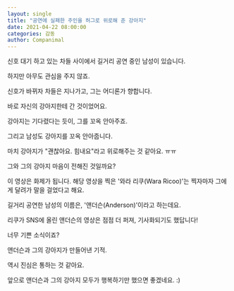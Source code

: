 ```yaml
---
layout: single
title: "공연에 실패한 주인을 허그로 위로해 준 강아지"
date: 2021-04-22 08:00:00
categories: 감동
author: Companimal
---
```


신호 대기 하고 있는 차들 사이에서 길거리 공연 중인 남성이 있습니다.

하지만 아무도 관심을 주지 않죠.

신호가 바뀌자 차들은 지나가고, 그는 어디론가 향합니다.

바로 자신의 강아지한테 간 것이었어요.

강아지는 기다렸다는 듯이, 그를 꼬옥 안아주죠.

그리고 남성도 강아지를 꼬옥 안아줍니다.

마치 강아지가 "괜찮아요. 힘내요"라고 위로해주는 것 같아요. ㅠㅠ

그와 그의 강아지 마음이 전해진 것일까요?

이 영상은 화제가 됩니다. 해당 영상을 찍은 '와라 리쿠(Wara Ricoo)'는 찍자마자 그에게 달려가 말을 걸었다고 해요.

길거리 공연한 남성의 이름은, '앤더슨(Anderson)'이라고 하는데요.

리쿠가 SNS에 올린 앤더슨의 영상은 점점 더 퍼져, 기사화되기도 했답니다!

너무 기쁜 소식이죠?

앤더슨과 그의 강아지가 만들어낸 기적.

역시 진심은 통하는 것 같아요.

앞으로 앤더슨과 그의 강아지 모두가 행복하기만 했으면 좋겠네요. :)
